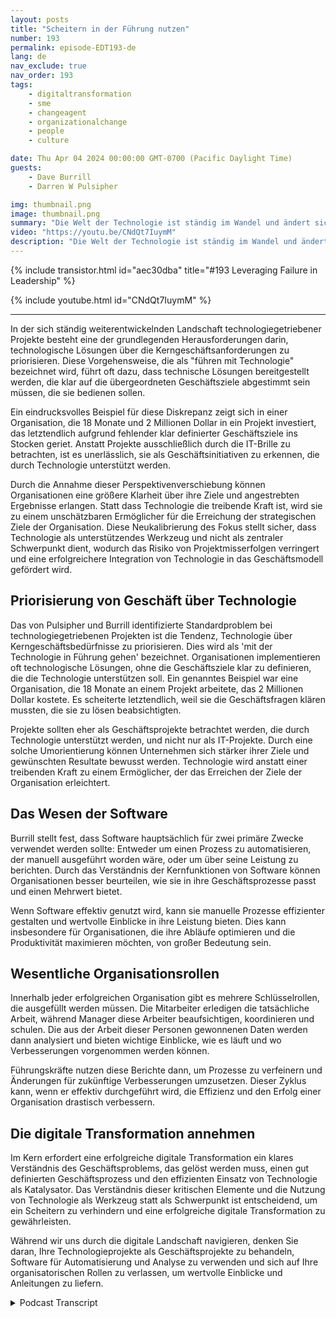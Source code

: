 ```yaml
---
layout: posts
title: "Scheitern in der Führung nutzen"
number: 193
permalink: episode-EDT193-de
lang: de
nav_exclude: true
nav_order: 193
tags:
    - digitaltransformation
    - sme
    - changeagent
    - organizationalchange
    - people
    - culture

date: Thu Apr 04 2024 00:00:00 GMT-0700 (Pacific Daylight Time)
guests:
    - Dave Burrill
    - Darren W Pulsipher

img: thumbnail.png
image: thumbnail.png
summary: "Die Welt der Technologie ist ständig im Wandel und ändert sich fortlaufend. In dieser digitalen Landschaft ist es wichtig, nicht nur die verwendete Technologie zu verstehen, sondern auch den zugrunde liegenden Geschäftsprozess und den Zweck, den sie antreibt. Die Tech-Veteranen Darren Pulsipher und Dave Burrill teilen in ihrem Podcast Embracing Digital Transformation Weisheit über diese kritische Kombination."
video: "https://youtu.be/CNdQt7IuymM"
description: "Die Welt der Technologie ist ständig im Wandel und ändert sich fortlaufend. In dieser digitalen Landschaft ist es wichtig, nicht nur die verwendete Technologie zu verstehen, sondern auch den zugrunde liegenden Geschäftsprozess und den Zweck, den sie antreibt. Die Tech-Veteranen Darren Pulsipher und Dave Burrill teilen in ihrem Podcast Embracing Digital Transformation Weisheit über diese kritische Kombination."
---
```


<div>
{% include transistor.html id="aec30dba" title="#193 Leveraging Failure in Leadership" %}

{% include youtube.html id="CNdQt7IuymM" %}
</div>

---

In der sich ständig weiterentwickelnden Landschaft technologiegetriebener Projekte besteht eine der grundlegenden Herausforderungen darin, technologische Lösungen über die Kerngeschäftsanforderungen zu priorisieren. Diese Vorgehensweise, die als "führen mit Technologie" bezeichnet wird, führt oft dazu, dass technische Lösungen bereitgestellt werden, die klar auf die übergeordneten Geschäftsziele abgestimmt sein müssen, die sie bedienen sollen.

Ein eindrucksvolles Beispiel für diese Diskrepanz zeigt sich in einer Organisation, die 18 Monate und 2 Millionen Dollar in ein Projekt investiert, das letztendlich aufgrund fehlender klar definierter Geschäftsziele ins Stocken geriet. Anstatt Projekte ausschließlich durch die IT-Brille zu betrachten, ist es unerlässlich, sie als Geschäftsinitiativen zu erkennen, die durch Technologie unterstützt werden.

Durch die Annahme dieser Perspektivenverschiebung können Organisationen eine größere Klarheit über ihre Ziele und angestrebten Ergebnisse erlangen. Statt dass Technologie die treibende Kraft ist, wird sie zu einem unschätzbaren Ermöglicher für die Erreichung der strategischen Ziele der Organisation. Diese Neukalibrierung des Fokus stellt sicher, dass Technologie als unterstützendes Werkzeug und nicht als zentraler Schwerpunkt dient, wodurch das Risiko von Projektmisserfolgen verringert und eine erfolgreichere Integration von Technologie in das Geschäftsmodell gefördert wird.

## Priorisierung von Geschäft über Technologie

Das von Pulsipher und Burrill identifizierte Standardproblem bei technologiegetriebenen Projekten ist die Tendenz, Technologie über Kerngeschäftsbedürfnisse zu priorisieren. Dies wird als 'mit der Technologie in Führung gehen' bezeichnet. Organisationen implementieren oft technologische Lösungen, ohne die Geschäftsziele klar zu definieren, die die Technologie unterstützen soll. Ein genanntes Beispiel war eine Organisation, die 18 Monate an einem Projekt arbeitete, das 2 Millionen Dollar kostete. Es scheiterte letztendlich, weil sie die Geschäftsfragen klären mussten, die sie zu lösen beabsichtigten.

Projekte sollten eher als Geschäftsprojekte betrachtet werden, die durch Technologie unterstützt werden, und nicht nur als IT-Projekte. Durch eine solche Umorientierung können Unternehmen sich stärker ihrer Ziele und gewünschten Resultate bewusst werden. Technologie wird anstatt einer treibenden Kraft zu einem Ermöglicher, der das Erreichen der Ziele der Organisation erleichtert.

## Das Wesen der Software

Burrill stellt fest, dass Software hauptsächlich für zwei primäre Zwecke verwendet werden sollte: Entweder um einen Prozess zu automatisieren, der manuell ausgeführt worden wäre, oder um über seine Leistung zu berichten. Durch das Verständnis der Kernfunktionen von Software können Organisationen besser beurteilen, wie sie in ihre Geschäftsprozesse passt und einen Mehrwert bietet.

Wenn Software effektiv genutzt wird, kann sie manuelle Prozesse effizienter gestalten und wertvolle Einblicke in ihre Leistung bieten. Dies kann insbesondere für Organisationen, die ihre Abläufe optimieren und die Produktivität maximieren möchten, von großer Bedeutung sein.

## Wesentliche Organisationsrollen

Innerhalb jeder erfolgreichen Organisation gibt es mehrere Schlüsselrollen, die ausgefüllt werden müssen. Die Mitarbeiter erledigen die tatsächliche Arbeit, während Manager diese Arbeiter beaufsichtigen, koordinieren und schulen. Die aus der Arbeit dieser Personen gewonnenen Daten werden dann analysiert und bieten wichtige Einblicke, wie es läuft und wo Verbesserungen vorgenommen werden können.

Führungskräfte nutzen diese Berichte dann, um Prozesse zu verfeinern und Änderungen für zukünftige Verbesserungen umzusetzen. Dieser Zyklus kann, wenn er effektiv durchgeführt wird, die Effizienz und den Erfolg einer Organisation drastisch verbessern.

## Die digitale Transformation annehmen

Im Kern erfordert eine erfolgreiche digitale Transformation ein klares Verständnis des Geschäftsproblems, das gelöst werden muss, einen gut definierten Geschäftsprozess und den effizienten Einsatz von Technologie als Katalysator. Das Verständnis dieser kritischen Elemente und die Nutzung von Technologie als Werkzeug statt als Schwerpunkt ist entscheidend, um ein Scheitern zu verhindern und eine erfolgreiche digitale Transformation zu gewährleisten.

Während wir uns durch die digitale Landschaft navigieren, denken Sie daran, Ihre Technologieprojekte als Geschäftsprojekte zu behandeln, Software für Automatisierung und Analyse zu verwenden und sich auf Ihre organisatorischen Rollen zu verlassen, um wertvolle Einblicke und Anleitungen zu liefern.



<details>
<summary> Podcast Transcript </summary>

<p></p>

</details>
